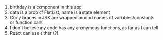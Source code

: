1. birthday is a component in this app
2. data is a prop of FlatList, name is a state element
3. Curly braces in JSX are wrapped around names of variables/constants or function calls
4. I don't believe my code has any anonymous functions, as far as I can tell
5. React can use either (?)
